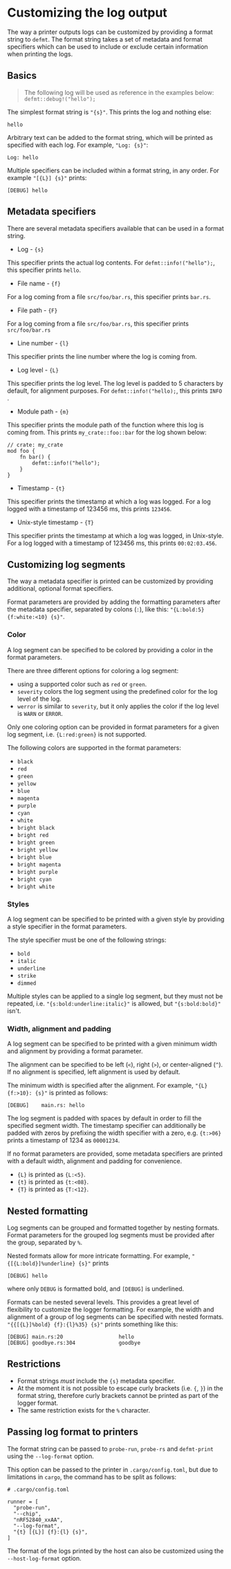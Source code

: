 # Customizing the log output

The way a printer outputs logs can be customized by providing a format string to `defmt`. The format string takes a set of metadata and format specifiers which can be used to include or exclude certain information when printing the logs.

## Basics

> The following log will be used as reference in the examples below: `defmt::debug!("hello");`

The simplest format string is `"{s}"`. This prints the log and nothing else:

```text
hello
```

Arbitrary text can be added to the format string, which will be printed as specified with each log.
For example, `"Log: {s}"`:

```text
Log: hello
```

Multiple specifiers can be included within a format string, in any order. For example `"[{L}] {s}"` prints:

```text
[DEBUG] hello
```

## Metadata specifiers

There are several metadata specifiers available that can be used in a format string.

- Log - `{s}`

This specifier prints the actual log contents. For `defmt::info!("hello");`, this specifier prints `hello`.

- File name - `{f}`

For a log coming from a file `src/foo/bar.rs`, this specifier prints `bar.rs`.

- File path - `{F}`

For a log coming from a file `src/foo/bar.rs`, this specifier prints `src/foo/bar.rs`

- Line number - `{l}`

This specifier prints the line number where the log is coming from.

- Log level - `{L}`

This specifier prints the log level. The log level is padded to 5 characters by default, for alignment purposes. For `defmt::info!("hello);`, this prints `INFO `.

- Module path - `{m}`

This specifier prints the module path of the function where this log is coming from. This prints `my_crate::foo::bar` for the log shown below:

```
// crate: my_crate
mod foo {
    fn bar() {
        defmt::info!("hello");
    }
}
```

- Timestamp - `{t}`

This specifier prints the timestamp at which a log was logged. For a log logged with a timestamp of 123456 ms, this prints `123456`.

- Unix-style timestamp - `{T}`

This specifier prints the timestamp at which a log was logged, in Unix-style. For a log logged with a timestamp of 123456 ms, this prints `00:02:03.456`.

## Customizing log segments

The way a metadata specifier is printed can be customized by providing additional, optional format specifiers.

Format parameters are provided by adding the formatting parameters after the metadata specifier, separated by colons (`:`), like this: `"{L:bold:5} {f:white:<10} {s}"`.

### Color

A log segment can be specified to be colored by providing a color in the format parameters.

There are three different options for coloring a log segment:
- using a supported color such as `red` or `green`.
- `severity` colors the log segment using the predefined color for the log level of the log.
- `werror` is similar to `severity`, but it only applies the color if the log level is `WARN` or `ERROR`.

Only one coloring option can be provided in format parameters for a given log segment, i.e. `{L:red:green}` is not supported.

The following colors are supported in the format parameters:
- `black`
- `red`
- `green`
- `yellow`
- `blue`
- `magenta`
- `purple`
- `cyan`
- `white`
- `bright black`
- `bright red`
- `bright green`
- `bright yellow`
- `bright blue`
- `bright magenta`
- `bright purple`
- `bright cyan`
- `bright white`

### Styles

A log segment can be specified to be printed with a given style by providing a style specifier in the format parameters.

The style specifier must be one of the following strings:
- `bold`
- `italic`
- `underline`
- `strike`
- `dimmed`

Multiple styles can be applied to a single log segment, but they must not be repeated, i.e.
`"{s:bold:underline:italic}"` is allowed, but `"{s:bold:bold}"` isn't.

### Width, alignment and padding

A log segment can be specified to be printed with a given minimum width and alignment by providing a format parameter.

The alignment can be specified to be left (`<`), right (`>`), or center-aligned (`^`). If no alignment is specified, left alignment is used by default.

The minimum width is specified after the alignment. For example, `"{L} {f:>10}: {s}"` is printed as follows:

```text
[DEBUG]    main.rs: hello
```

The log segment is padded with spaces by default in order to fill the specified segment width. The timestamp specifier can additionally be padded with zeros by prefixing the width specifier with a zero, e.g. `{t:>06}` prints a timestamp of 1234 as `00001234`.

If no format parameters are provided, some metadata specifiers are printed with a default width, alignment and padding for convenience.
- `{L}` is printed as `{L:<5}`.
- `{t}` is printed as `{t:<08}`.
- `{T}` is printed as `{T:<12}`.

## Nested formatting

Log segments can be grouped and formatted together by nesting formats. Format parameters for the grouped log segments must be provided after the group, separated by `%`.

Nested formats allow for more intricate formatting. For example, `"{[{L:bold}]%underline} {s}"` prints

```text
[DEBUG] hello
```

where only `DEBUG` is formatted bold, and `[DEBUG]` is underlined.

Formats can be nested several levels. This provides a great level of flexibility to customize the logger formatting.
For example, the width and alignment of a group of log segments can be specified with nested formats.
`"{{[{L}]%bold} {f}:{l}%35} {s}"` prints something like this:

```text
[DEBUG] main.rs:20                  hello
[DEBUG] goodbye.rs:304              goodbye
```

## Restrictions

- Format strings *must* include the `{s}` metadata specifier.
- At the moment it is not possible to escape curly brackets (i.e. `{`, `}`) in the format string, therefore curly brackets cannot be printed as part of the logger format.
- The same restriction exists for the `%` character.

## Passing log format to printers

The format string can be passed to `probe-run`, `probe-rs` and `defmt-print` using the `--log-format` option.

This option can be passed to the printer in `.cargo/config.toml`, but due to limitations in `cargo`, the command has to be split as follows:

```
# .cargo/config.toml

runner = [
  "probe-run",
  "--chip",
  "nRF52840_xxAA",
  "--log-format",
  "{t} [{L}] {f}:{l} {s}",
]
```

The format of the logs printed by the host can also be customized using the `--host-log-format` option.
